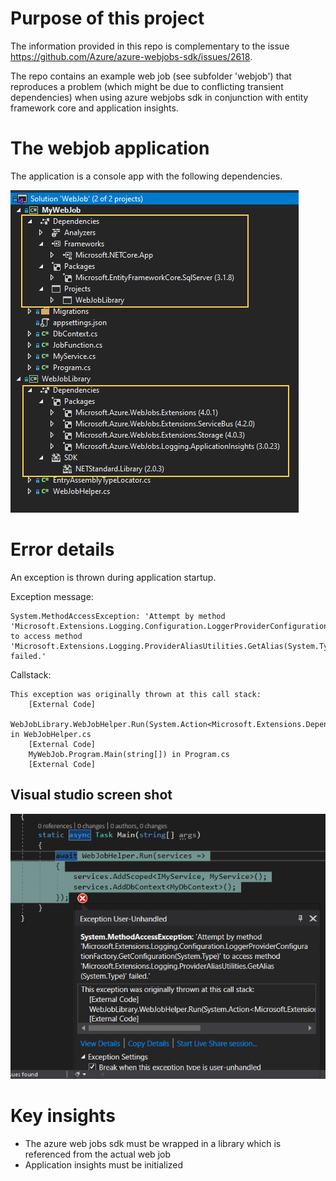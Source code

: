 # Purpose of this project

The information provided in this repo is complementary to the issue https://github.com/Azure/azure-webjobs-sdk/issues/2618.

The repo contains an example web job (see subfolder 'webjob') that reproduces a problem (which might be due to conflicting transient dependencies) when using azure webjobs sdk in conjunction with entity framework core and application insights.

# The webjob application

The application is a console app with the following dependencies.

![error callstack](./webjob-dependencies.png)


# Error details

An exception is thrown during application startup. 

Exception message:

```
System.MethodAccessException: 'Attempt by method 'Microsoft.Extensions.Logging.Configuration.LoggerProviderConfigurationFactory.GetConfiguration(System.Type)' to access method 'Microsoft.Extensions.Logging.ProviderAliasUtilities.GetAlias(System.Type)' failed.'
```

Callstack:

```
This exception was originally thrown at this call stack:
    [External Code]
    WebJobLibrary.WebJobHelper.Run(System.Action<Microsoft.Extensions.DependencyInjection.IServiceCollection>) in WebJobHelper.cs
    [External Code]
    MyWebJob.Program.Main(string[]) in Program.cs
    [External Code]
```

## Visual studio screen shot

![error callstack](./Exception.PNG)


# Key insights
  
 * The azure web jobs sdk must be wrapped in a library which is referenced from the actual web job
 * Application insights must be initialized 

